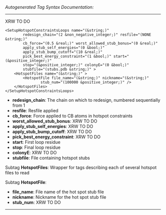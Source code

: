 _Autogenerated Tag Syntax Documentation:_

---
XRW TO DO

```
<SetupHotspotConstraintsLoops name="(&string;)"
        redesign_chain="(2 &non_negative_integer;)" resfile="(NONE &string;)"
        cb_force="(0.5 &real;)" worst_allowed_stub_bonus="(0 &real;)"
        apply_stub_self_energies="(0 &bool;)"
        apply_stub_bump_cutoff="(10 &real;)"
        pick_best_energy_constraint="(1 &bool;)" start="(&positive_integer;)"
        stop="(&positive_integer;)" colonyE="(0 &bool;)"
        stubfile="(stubs.pdb &string;)" >
    <HotspotFiles name="(&string;)" >
        <HotspotFile file_name="(&string;)" nickname="(&string;)"
                stub_num="(100000 &positive_integer;)" />
    </HotspotFiles>
</SetupHotspotConstraintsLoops>
```

-   **redesign_chain**: The chain on which to redesign, numbered sequentially from 1
-   **resfile**: Resfile applied
-   **cb_force**: Force applied to CB atoms in hotspot constraints
-   **worst_allowed_stub_bonus**: XRW TO DO
-   **apply_stub_self_energies**: XRW TO DO
-   **apply_stub_bump_cutoff**: XRW TO DO
-   **pick_best_energy_constraint**: XRW TO DO
-   **start**: First loop residue
-   **stop**: Final loop residue
-   **colonyE**: XRW TO DO
-   **stubfile**: File containing hotspot stubs


Subtag **HotspotFiles**:   Wrapper for tags describing each of several hotspot files to read



Subtag **HotspotFile**:   

-   **file_name**: File name of the hot spot stub file
-   **nickname**: Nickname for the hot spot stub file
-   **stub_num**: XRW TO DO

---
